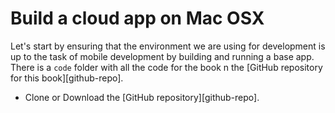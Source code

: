 # Build a cloud app on Mac OSX

Let's start by ensuring that the environment we are using for development is up to the task of mobile development by building and running a base app.  There is a `code` folder with all the code for the book n the [GitHub repository for this book][github-repo].  

* Clone or Download the [GitHub repository][github-repo].